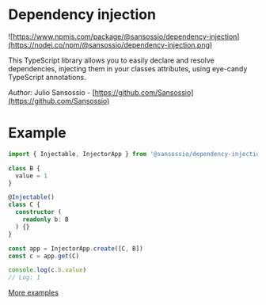 # Dependency injection

![https://www.npmjs.com/package/@sansossio/dependency-injection](https://nodei.co/npm/@sansossio/dependency-injection.png)

This TypeScript library allows you to easily declare and resolve dependencies, injecting them in your classes attributes, using eye-candy TypeScript annotations.

*Author:* Julio Sansossio - [https://github.com/Sansossio](https://github.com/Sansossio)

# Example
```ts
import { Injectable, InjectorApp } from '@sansossio/dependency-injection'

class B {
  value = 1
}

@Injectable()
class C {
  constructor (
    readonly b: B
  ) {}
}

const app = InjectorApp.create([C, B])
const c = app.get(C)

console.log(c.b.value)
// Log: 1
```
[More examples](https://github.com/Sansossio/dependency-injection/tree/master/examples)
